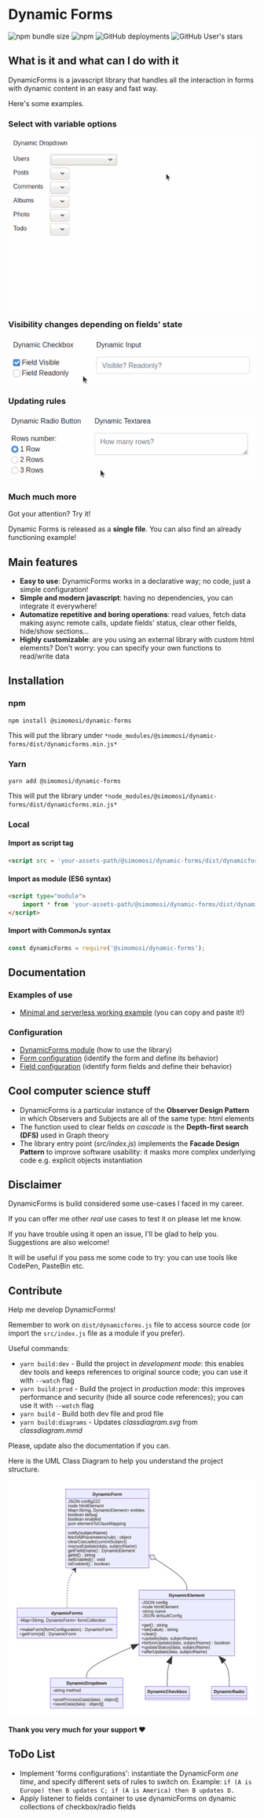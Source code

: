 # Dynamic Forms
![npm bundle size](https://img.shields.io/bundlephobia/min/@simomosi/dynamic-forms)
![npm](https://img.shields.io/npm/v/@simomosi/dynamic-forms)
![GitHub deployments](https://img.shields.io/github/deployments/simomosi/dynamic-forms/github-pages)
![GitHub User's stars](https://img.shields.io/github/stars/simomosi?style=social)

## What is it and what can I do with it
DynamicForms is a javascript library that handles all the interaction in forms with dynamic content in an easy and fast way.

Here's some examples.

### Select with variable options

![Dynamic Dropdown example gif](./imgs/dynamic-dropdown.gif)

### Visibility changes depending on fields' state

![Dynamic Checkbox example gif](./imgs/dynamic-checkbox.gif)

### Updating rules

![Dynamic Radio example gif](./imgs/dynamic-radio.gif)

### Much much more
Got your attention? Try it!

Dynamic Forms is released as a **single file**. You can also find an already functioning example!

## Main features
- **Easy to use**: DynamicForms works in a declarative way; no code, just a simple configuration!
- **Simple and modern javascript**: having no dependencies, you can integrate it everywhere!
- **Automatize repetitive and boring operations**: read values, fetch data making async remote calls, update fields' status, clear other fields, hide/show sections...
- **Highly customizable**: are you using an external library with custom html elements? Don't worry: you can specify your own functions to read/write data

## Installation
### npm
```shell
npm install @simomosi/dynamic-forms
```
This will put the library under `*node_modules/@simomosi/dynamic-forms/dist/dynamicforms.min.js*`

### Yarn
```shell
yarn add @simomosi/dynamic-forms
```
This will put the library under `*node_modules/@simomosi/dynamic-forms/dist/dynamicforms.min.js*`

### Local

#### Import as script tag
```html
<script src = 'your-assets-path/@simomosi/dynamic-forms/dist/dynamicforms.min.js'></script>
```

#### Import as module (ES6 syntax)
```html
<script type="module">
    import * from 'your-assets-path/@simomosi/dynamic-forms/dist/dynamicforms.min.js';
</script>
```

#### Import with CommonJs syntax
```javascript
const dynamicForms = require('@simomosi/dynamic-forms');
```

## Documentation
### Examples of use

- [Minimal and serverless working example](./examples/minimal-example.md) (you can copy and paste it!)

### Configuration

- [DynamicForms module](./dynamic-forms-module.md) (how to use the library)
- [Form configuration](./configurations/form-configuration.md) (identify the form and define its behavior)
- [Field configuration](./configurations/field-configuration.md) (identify form fields and define their behavior)

## Cool computer science stuff
- DynamicForms is a particular instance of the **Observer Design Pattern** in which Observers and Subjects are all of the same type: html elements
- The function used to clear fields *on cascade* is the **Depth-first search (DFS)** used in Graph theory
- The library entry point (*src/index.js*) implements the **Facade Design Pattern** to improve software usability: it masks more complex underlying code e.g. explicit objects instantiation

## Disclaimer
DynamicForms is build considered some use-cases I faced in my career.

If you can offer me other *real* use cases to test it on please let me know.

If you have trouble using it open an issue, I'll be glad to help you. Suggestions are also welcome!

It will be useful if you pass me some code to try: you can use tools like CodePen, PasteBin etc.

## Contribute
Help me develop DynamicForms!

Remember to work on `dist/dynamicforms.js` file to access source code (or import the `src/index.js` file as a module if you prefer).

Useful commands:

- `yarn build:dev` - Build the project in *development mode*: this enables dev tools and keeps references to original source code; you can use it with `--watch` flag
- `yarn build:prod` - Build the project in *production mode*: this improves performance and security (hide all source code references); you can use it with `--watch` flag
- `yarn build` - Build both dev file and prod file
- `yarn build:diagrams` - Updates *classdiagram.svg* from *classdiagram.mmd*

Please, update also the documentation if you can.

Here is the UML Class Diagram to help you understand the project structure.

![Class Diagram](./imgs/classdiagram.svg)

**Thank you very much for your support ❤**

## ToDo List

- Implement 'forms configurations': instantiate the DynamicForm *one time*, and specify different sets of rules to switch on. Example: `if (A is Europe) then B updates C; if (A is America) then B updates D.`
- Apply listener to fields container to use dynamicForms on dynamic collections of checkbox/radio fields
